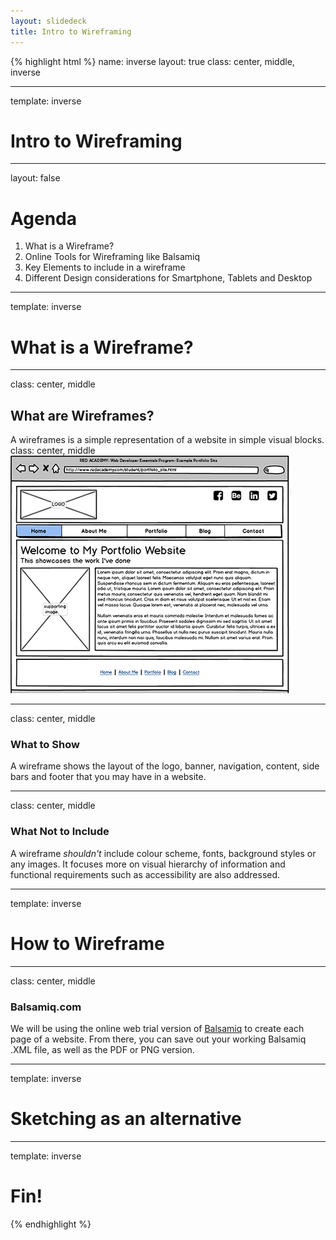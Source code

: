 ```yaml
---
layout: slidedeck
title: Intro to Wireframing
---
```


{% highlight html %}
name: inverse
layout: true
class: center, middle, inverse

---

template: inverse
# Intro to Wireframing

---
layout: false

# Agenda

1. What is a Wireframe?
2. Online Tools for Wireframing like Balsamiq
3. Key Elements to include in a wireframe
4. Different Design considerations for Smartphone, Tablets and Desktop
---

template: inverse
# What is a Wireframe?

---
class: center, middle
## What are Wireframes?
A wireframes is a simple representation of a website in simple visual blocks.
class: center, middle
![Portfolio Wireframe](../../public/img/slide-assets/RED_portfolio_homepage_mockup.png)

---
class: center, middle

### What to Show
A wireframe shows the layout of the logo, banner, navigation, content, side bars and footer that you may have in a website. 
 
---
class: center, middle

### What Not to Include
A wireframe *shouldn't* include colour scheme, fonts, background styles or any images. It focuses more on visual hierarchy of information and functional requirements such as accessibility are also addressed.
 
---
template: inverse
# How to Wireframe
---
class: center, middle

### Balsamiq.com
We will be using the online web trial version of [Balsamiq](http://www.balsamiq.com) to create each page of a website. From there, you can save out your working Balsamiq .XML file, as well as the PDF or PNG version.

---

template: inverse
# Sketching as an alternative

---

template: inverse

# Fin!

{% endhighlight %}
